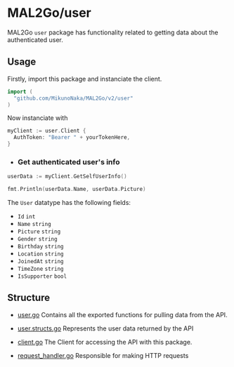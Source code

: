 # MAL2Go/user
MAL2Go `user` package has functionality related to getting data about the authenticated user.

## Usage
Firstly, import this package and instanciate the client.
``` go
import (
  "github.com/MikunoNaka/MAL2Go/v2/user"
)
```

Now instanciate with
``` go
myClient := user.Client {
  AuthToken: "Bearer " + yourTokenHere,
}
```

- ### Get authenticated user's info
``` go
userData := myClient.GetSelfUserInfo()

fmt.Println(userData.Name, userData.Picture)
```

The `User` datatype has the following fields:
- `Id` `int`
- `Name` `string`
- `Picture` `string`
- `Gender` `string`
- `Birthday` `string`
- `Location` `string`
- `JoinedAt` `string`
- `TimeZone` `string`
- `IsSupporter` `bool`

## Structure
- [user.go](user.go)
Contains all the exported functions for pulling data from the API.

- [user.structs.go](user.structs.go)
Represents the user data returned by the API

- [client.go](client.go)
The Client for accessing the API with this package.

- [request_handler.go](request_handler.go)
Responsible for making HTTP requests
